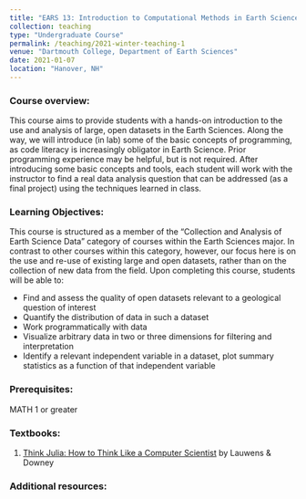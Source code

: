 ```yaml
---
title: "EARS 13: Introduction to Computational Methods in Earth Science, Winter 2021"
collection: teaching
type: "Undergraduate Course"
permalink: /teaching/2021-winter-teaching-1
venue: "Dartmouth College, Department of Earth Sciences"
date: 2021-01-07
location: "Hanover, NH"
---
```


### Course overview:
This course aims to provide students with a hands-on introduction to the use and analysis of large, open datasets in the Earth Sciences. Along the way, we will introduce (in lab) some of the basic concepts of programming, as code literacy is increasingly obligator in Earth Science. Prior programming experience may be helpful, but is not required. After introducing some basic concepts and tools, each student will work with the instructor to find a real data analysis question that can be addressed (as a final project) using the techniques learned in class.

### Learning Objectives:
This course is structured as a member of the “Collection and Analysis of Earth Science Data” category of courses within the Earth Sciences major. In contrast to other courses within this category, however, our focus here is on the use and re-use of existing large and open datasets, rather than on the collection of new data from the field. Upon completing this course, students will be able to:
* Find and assess the quality of open datasets relevant to a geological question of interest
* Quantify the distribution of data in such a dataset
* Work programmatically with data
* Visualize arbitrary data in two or three dimensions for filtering and interpretation
* Identify a relevant independent variable in a dataset, plot summary statistics as a function of that independent variable

### Prerequisites:  
MATH 1 or greater

### Textbooks:
1. [Think Julia: How to Think Like a Computer Scientist](https://benlauwens.github.io/ThinkJulia.jl/latest/book.html) by Lauwens & Downey

### Additional resources:
